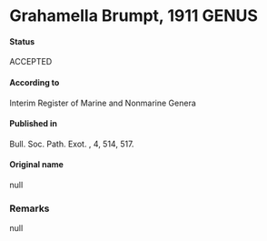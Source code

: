 Grahamella Brumpt, 1911 GENUS
=======

#### Status
ACCEPTED

#### According to
Interim Register of Marine and Nonmarine Genera

#### Published in
Bull. Soc. Path. Exot. , 4, 514, 517.

#### Original name
null

### Remarks
null